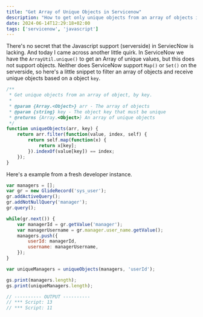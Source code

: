 ```yaml
---
title: "Get Array of Unique Objects in Servicenow"
description: "How to get only unique objects from an array of objects in ServiceNow"
date: 2024-06-14T12:29:18+02:00
tags: ['servicenow', 'javascript']
---
```


There's no secret that the Javascript support (serverside) in ServiecNow is lacking. And today I came across another little quirk. In ServiceNow we have the `ArrayUtil.unique()` to get an Array of unique values, but this does not support objects. Neither does ServiceNow support `Map()` or `Set()` on the serverside, so here's a little snippet to filter an array of objects and receive unique objects based on a object `key`.

```javascript
/**
 * Get unique objects from an array of object, by key.
 *
 * @param {Array.<Object>} arr - The array of objects
 * @param {string} key - The object key that must be unique
 * @returns {Array.<Object>} An array of unique objects
 */
function uniqueObjects(arr, key) {
    return arr.filter(function(value, index, self) {
        return self.map(function(x) {
            return x[key];
        }).indexOf(value[key]) == index;
    });
}
```

Here's a example from a fresh developer instance.

```javascript
var managers = [];
var gr = new GlideRecord('sys_user');
gr.addActiveQuery();
gr.addNotNullQuery('manager');
gr.query();

while(gr.next()) {
    var managerId = gr.getValue('manager');
    var managerUsername = gr.manager.user_name.getValue();
    managers.push({
        userId: managerId,
        username: managerUsername,
    });
}

var uniqueManagers = uniqueObjects(managers, 'userId');

gs.print(managers.length);
gs.print(uniqueManagers.length);

// ---------- OUTPUT ----------
// *** Script: 13
// *** Script: 11
```
